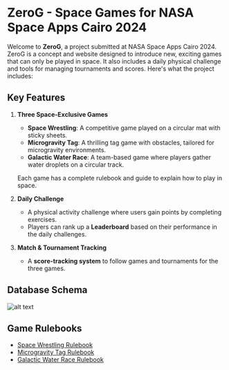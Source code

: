 
# ZeroG - Space Games for NASA Space Apps Cairo 2024

Welcome to **ZeroG**, a project submitted at NASA Space Apps Cairo 2024. ZeroG is a concept and website designed to introduce new, exciting games that can only be played in space. It also includes a daily physical challenge and tools for managing tournaments and scores. Here's what the project includes:

## Key Features

1. **Three Space-Exclusive Games**
    - **Space Wrestling**: A competitive game played on a circular mat with sticky sheets.
    - **Microgravity Tag**: A thrilling tag game with obstacles, tailored for microgravity environments.
    - **Galactic Water Race**: A team-based game where players gather water droplets on a circular track.
   
   Each game has a complete rulebook and guide to explain how to play in space.

2. **Daily Challenge**
    - A physical activity challenge where users gain points by completing exercises.
    - Players can rank up a **Leaderboard** based on their performance in the daily challenges.

3. **Match & Tournament Tracking**
    - A **score-tracking system** to follow games and tournaments for the three games.

## Database Schema

![alt text](https://i.ibb.co/1LydcdK/database-scheme.png "DB Schema")

## Game Rulebooks

- [Space Wrestling Rulebook](space_wrestling.pdf)
- [Microgravity Tag Rulebook](microgravity_tag.pdf)
- [Galactic Water Race Rulebook](galactic_water_race.pdf)

